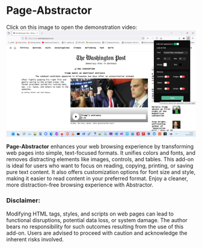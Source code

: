 # Page-Abstractor

Click on this image to open the demonstration video:
[![Screenshot of Page-Abstractor](./Misc/abstractor-screenshot.png)](https://www.youtube.com/watch?v=LVTJdt5VnPI)

**Page-Abstractor** enhances your web browsing experience by transforming web pages into simple, text-focused formats. It unifies colors and fonts, and removes distracting elements like images, controls, and tables. This add-on is ideal for users who want to focus on reading, copying, printing, or saving pure text content. It also offers customization options for font size and style, making it easier to read content in your preferred format. Enjoy a cleaner, more distraction-free browsing experience with Abstractor.

### Disclaimer:
Modifying HTML tags, styles, and scripts on web pages can lead to functional disruptions, potential data loss, or system damage. The author bears no responsibility for such outcomes resulting from the use of this add-on. Users are advised to proceed with caution and acknowledge the inherent risks involved.